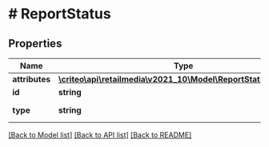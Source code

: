 # # ReportStatus

## Properties

Name | Type | Description | Notes
------------ | ------------- | ------------- | -------------
**attributes** | [**\criteo\api\retailmedia\v2021_10\Model\ReportStatusAttributes**](ReportStatusAttributes.md) |  |
**id** | **string** | The reportId |
**type** | **string** | Always \&quot;RetailMediaReportStatus\&quot; |

[[Back to Model list]](../../README.md#models) [[Back to API list]](../../README.md#endpoints) [[Back to README]](../../README.md)
